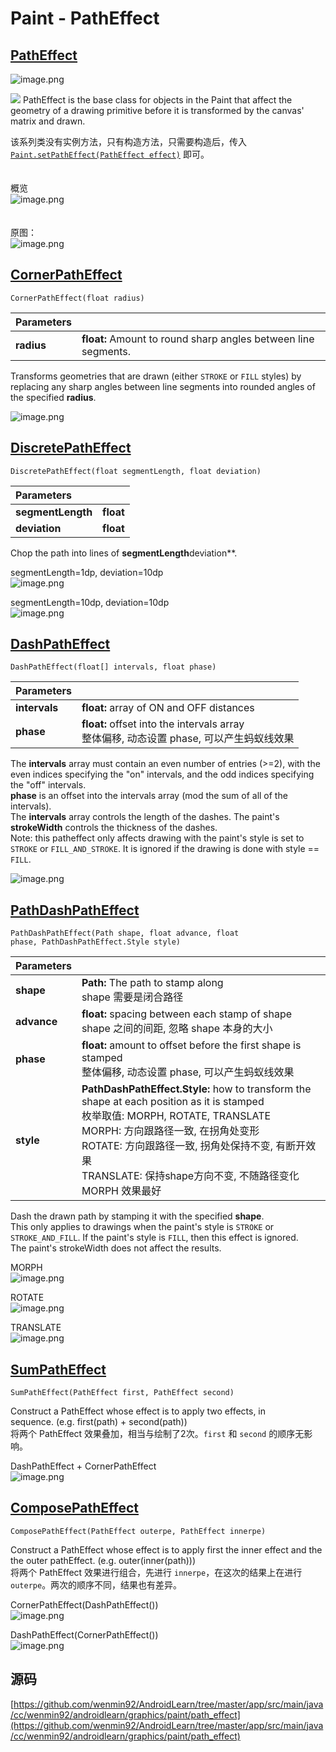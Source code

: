 # Paint - PathEffect

## [PathEffect](https://developer.android.com/reference/android/graphics/PathEffect)
![image.png](https://cdn.nlark.com/yuque/0/2019/png/213107/1548579568831-bf7d832a-ddea-454c-8350-386b76af74a3.png#align=left&display=inline&height=249&linkTarget=_blank&name=image.png&originHeight=249&originWidth=880&size=30178&width=880)

![](https://cdn.nlark.com/yuque/__puml/f3ada39830efe6e2c38436dcd8286e73.svg#card=puml&code=%40startuml%0Ahide%20member%0A%0APathEffect%20%3C%7C--%20CornerPathEffect%0APathEffect%20%3C%7C--%20DiscretePathEffect%0APathEffect%20%3C%7C--%20DashPathEffect%0APathEffect%20%3C%7C--%20PathDashPathEffect%0APathEffect%20%3C%7C--%20SumPathEffect%0APathEffect%20%3C%7C--%20ComposePathEffect%0A%0A%40enduml)
PathEffect is the base class for objects in the Paint that affect the geometry of a drawing primitive before it is transformed by the canvas' matrix and drawn.

该系列类没有实例方法，只有构造方法，只需要构造后，传入 [`Paint.setPathEffect(PathEffect effect)`](https://developer.android.com/reference/android/graphics/Paint#setPathEffect(android.graphics.PathEffect)) 即可。<br /><br /><br />概览<br />![image.png](https://cdn.nlark.com/yuque/0/2019/png/213107/1548665707764-5caa4d1e-7fe9-4ea5-bddf-9b7b087174f3.png#align=left&display=inline&height=504&linkTarget=_blank&name=image.png&originHeight=2017&originWidth=1080&size=1042010&width=270)<br /><br /><br />原图：<br />![image.png](https://cdn.nlark.com/yuque/0/2019/png/213107/1548664856505-a139f90f-0de1-48c4-9717-b134cc61fa8b.png#align=left&display=inline&height=150&linkTarget=_blank&name=image.png&originHeight=300&originWidth=1080&size=45973&width=540)

## [CornerPathEffect](https://developer.android.com/reference/android/graphics/CornerPathEffect)

`CornerPathEffect(float radius)`

| Parameters |  |
| :--- | --- |
| **radius** | **float:** Amount to round sharp angles between line segments. |

Transforms geometries that are drawn (either `STROKE` or `FILL` styles) by replacing any sharp angles between line segments into rounded angles of the specified **radius**.

![image.png](https://cdn.nlark.com/yuque/0/2019/png/213107/1548664821721-0bef4903-c4cb-4240-8fd1-39cc76d4d48d.png#align=left&display=inline&height=150&linkTarget=_blank&name=image.png&originHeight=300&originWidth=1080&size=43588&width=540)

## [DiscretePathEffect](https://developer.android.com/reference/android/graphics/DiscretePathEffect)

`DiscretePathEffect(float segmentLength, float deviation)`

| Parameters |  |
| :--- | --- |
| **segmentLength** | **float** |
| **deviation** | **float** |

Chop the path into lines of **segmentLength**deviation**.

segmentLength=1dp, deviation=10dp<br />![image.png](https://cdn.nlark.com/yuque/0/2019/png/213107/1548664847652-9048d9d9-b1d2-4630-a182-6ed2a7ebf2c6.png#align=left&display=inline&height=150&linkTarget=_blank&name=image.png&originHeight=300&originWidth=1080&size=56415&width=540)

segmentLength=10dp, deviation=10dp<br />![image.png](https://cdn.nlark.com/yuque/0/2019/png/213107/1548665357252-355f91c4-c206-41c4-92b9-7288f26eefca.png#align=left&display=inline&height=150&linkTarget=_blank&name=image.png&originHeight=300&originWidth=1080&size=46523&width=540)

## [DashPathEffect](https://developer.android.com/reference/android/graphics/DashPathEffect)

`DashPathEffect(float[] intervals, float phase)`

| Parameters |  |
| :--- | --- |
| **intervals** | **float:** array of ON and OFF distances |
| **phase** | **float:** offset into the intervals array<br />整体偏移, 动态设置 phase, 可以产生蚂蚁线效果 |

The **intervals** array must contain an even number of entries (>=2), with the even indices specifying the "on" intervals, and the odd indices specifying the "off" intervals.<br />**phase** is an offset into the intervals array (mod the sum of all of the intervals).<br />The **intervals** array controls the length of the dashes. The paint's **strokeWidth** controls the thickness of the dashes.<br />Note: this patheffect only affects drawing with the paint's style is set to `STROKE` or `FILL_AND_STROKE`. It is ignored if the drawing is done with style == `FILL`.

![image.png](https://cdn.nlark.com/yuque/0/2019/png/213107/1548664840712-890d0f87-11ab-46d8-bc01-c6ba191a6499.png#align=left&display=inline&height=150&linkTarget=_blank&name=image.png&originHeight=300&originWidth=1080&size=38766&width=540)

## [PathDashPathEffect](https://developer.android.com/reference/android/graphics/PathDashPathEffect)
`PathDashPathEffect(Path shape, float advance, float phase, PathDashPathEffect.Style style)`

| Parameters |  |
| :--- | --- |
| **shape** | **Path:** The path to stamp along<br />shape 需要是闭合路径 |
| **advance** | **float:** spacing between each stamp of shape<br />shape 之间的间距, 忽略 shape 本身的大小 |
| **phase** | **float:** amount to offset before the first shape is stamped<br />整体偏移, 动态设置 phase, 可以产生蚂蚁线效果 |
| **style** | **PathDashPathEffect.Style:** how to transform the shape at each position as it is stamped<br />枚举取值: MORPH, ROTATE, TRANSLATE<br />MORPH: 方向跟路径一致, 在拐角处变形<br />ROTATE: 方向跟路径一致, 拐角处保持不变, 有断开效果<br />TRANSLATE: 保持shape方向不变, 不随路径变化<br />MORPH 效果最好 |

Dash the drawn path by stamping it with the specified **shape**.<br />This only applies to drawings when the paint's style is `STROKE` or `STROKE_AND_FILL`. If the paint's style is `FILL`, then this effect is ignored.<br />The paint's strokeWidth does not affect the results.

MORPH<br />![image.png](https://cdn.nlark.com/yuque/0/2019/png/213107/1548664863639-b6587959-3e9d-4e50-a888-f85fd2dabf64.png#align=left&display=inline&height=150&linkTarget=_blank&name=image.png&originHeight=300&originWidth=1080&size=48222&width=540)

ROTATE<br />![image.png](https://cdn.nlark.com/yuque/0/2019/png/213107/1548665180875-2eb31e84-0ab5-4170-81e5-d2b055f65e37.png#align=left&display=inline&height=150&linkTarget=_blank&name=image.png&originHeight=300&originWidth=1080&size=50052&width=540)

TRANSLATE<br />![image.png](https://cdn.nlark.com/yuque/0/2019/png/213107/1548665231423-1a75ec1c-4acc-4c46-a443-42d323d49feb.png#align=left&display=inline&height=150&linkTarget=_blank&name=image.png&originHeight=300&originWidth=1080&size=19438&width=540)

## [SumPathEffect](https://developer.android.com/reference/android/graphics/SumPathEffect)

`SumPathEffect(PathEffect first, PathEffect second)`

Construct a PathEffect whose effect is to apply two effects, in sequence. (e.g. first(path) + second(path))<br />将两个 PathEffect 效果叠加，相当与绘制了2次。`first` 和 `second` 的顺序无影响。

DashPathEffect + CornerPathEffect<br />![image.png](https://cdn.nlark.com/yuque/0/2019/png/213107/1548664900532-2e9fd4b6-7fc1-4848-a681-a969117be4ee.png#align=left&display=inline&height=150&linkTarget=_blank&name=image.png&originHeight=300&originWidth=1080&size=36808&width=540)

## [ComposePathEffect](https://developer.android.com/reference/android/graphics/ComposePathEffect)

`ComposePathEffect(PathEffect outerpe, PathEffect innerpe)`

Construct a PathEffect whose effect is to apply first the inner effect and the the outer pathEffect. (e.g. outer(inner(path)))<br />将两个 PathEffect 效果进行组合，先进行 `innerpe`，在这次的结果上在进行 `outerpe`。两次的顺序不同，结果也有差异。

CornerPathEffect(DashPathEffect())<br />![image.png](https://cdn.nlark.com/yuque/0/2019/png/213107/1548664879647-bbd915aa-ac5c-4b69-9e3c-b75c718975c1.png#align=left&display=inline&height=150&linkTarget=_blank&name=image.png&originHeight=300&originWidth=1080&size=36885&width=540)

DashPathEffect(CornerPathEffect())<br />![image.png](https://cdn.nlark.com/yuque/0/2019/png/213107/1548665104086-5734d060-769c-452a-9e7e-8dcb0bad5068.png#align=left&display=inline&height=150&linkTarget=_blank&name=image.png&originHeight=300&originWidth=1080&size=39044&width=540)


## 源码
[https://github.com/wenmin92/AndroidLearn/tree/master/app/src/main/java/cc/wenmin92/androidlearn/graphics/paint/path_effect](https://github.com/wenmin92/AndroidLearn/tree/master/app/src/main/java/cc/wenmin92/androidlearn/graphics/paint/path_effect)

